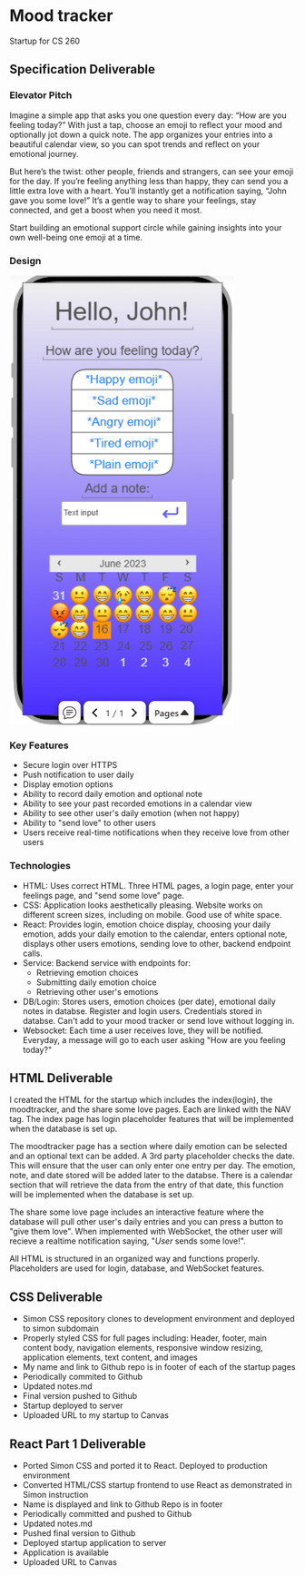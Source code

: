 # Mood tracker
Startup for CS 260
## Specification Deliverable
### Elevator Pitch
Imagine a simple app that asks you one question every day: “How are you feeling today?” With just a tap, choose an emoji to reflect your mood and optionally jot down a quick note. 
The app organizes your entries into a beautiful calendar view, so you can spot trends and reflect on your emotional journey.

But here’s the twist: other people, friends and strangers, can see your emoji for the day. If you’re feeling anything less than happy, they can send you a little extra love with a heart. 
You’ll instantly get a notification saying, “John gave you some love!” It’s a gentle way to share your feelings, stay connected, and get a boost when you need it most.

Start building an emotional support circle while gaining insights into your own well-being one emoji at a time.

### Design
![alt text](moodtracker_concept.png)

### Key Features
- Secure login over HTTPS
- Push notification to user daily
- Display emotion options
- Ability to record daily emotion and optional note
- Ability to see your past recorded emotions in a calendar view
- Ability to see other user's daily emotion (when not happy)
- Ability to "send love" to other users
- Users receive real-time notifications when they receive love from other users

### Technologies
- HTML: Uses correct HTML. Three HTML pages, a login page, enter your feelings page, and "send some love" page.
- CSS: Application looks aesthetically pleasing. Website works on different screen sizes, including on mobile. Good use of white space.
- React: Provides login, emotion choice display, choosing your daily emotion, adds your daily emotion to the calendar, enters optional note, displays other users emotions, sending love to other, backend endpoint calls.
- Service: Backend service with  endpoints for:
    - Retrieving emotion choices
    - Submitting daily emotion choice
    - Retrieving other user's emotions
- DB/Login: Stores users, emotion choices (per date), emotional daily notes in databse. Register and login users. Credentials stored in databse. Can't add to your mood tracker or send love without logging in.
- Websocket: Each time a user receives love, they will be notified. Everyday, a message will go to each user asking "How are you feeling today?"

## HTML Deliverable
I created the HTML for the startup which includes the index(login), the moodtracker, and the share some love pages. Each are linked with the NAV tag. The index page has login placeholder features that will be implemented when the database is set up.

The moodtracker page has a section where daily emotion can be selected and an optional text can be added. A 3rd party placeholder checks the date. This will ensure that the user can only enter one entry per day. The emotion, note, and date stored will be added later to the databse. There is a calendar section that will retrieve the data from the entry of that date, this function will be implemented when the database is set up.

The share some love page includes an interactive feature where the database will pull other user's daily entries and you can press a button to "give them love". When implemented with WebSocket, the other user will recieve a realtime notification saying, "*User* sends some love!".

All HTML is structured in an organized way and functions properly. Placeholders are used for login, database, and WebSocket features.

## CSS Deliverable
- Simon CSS repository clones to development environment and deployed to simon subdomain
- Properly styled CSS for full pages including: Header, footer, main content body, navigation elements, responsive window resizing, application elements, text content, and images
- My name and link to Github repo is in footer of each of the startup pages
- Periodically commited to Github
- Updated notes.md
- Final version pushed to Github
- Startup deployed to server
- Uploaded URL to my startup to Canvas

## React Part 1 Deliverable
- Ported Simon CSS and ported it to React. Deployed to production environment
- Converted HTML/CSS startup frontend to use React as demonstrated in Simon instruction
- Name is displayed and link to Github Repo is in footer
- Periodically committed and pushed to Github
- Updated notes.md
- Pushed final version to Github
- Deployed startup application to server
- Application is available
- Uploaded URL to Canvas